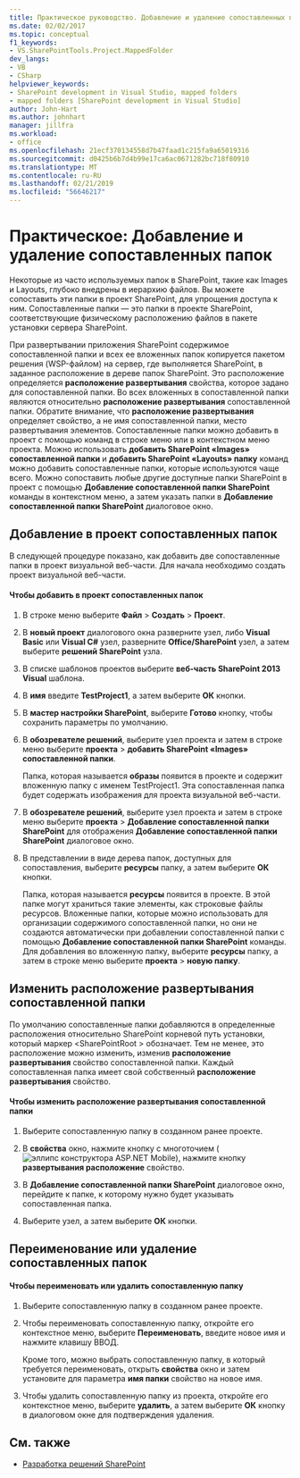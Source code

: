 ```yaml
---
title: Практическое руководство. Добавление и удаление сопоставленных папок | Документация Майкрософт
ms.date: 02/02/2017
ms.topic: conceptual
f1_keywords:
- VS.SharePointTools.Project.MappedFolder
dev_langs:
- VB
- CSharp
helpviewer_keywords:
- SharePoint development in Visual Studio, mapped folders
- mapped folders [SharePoint development in Visual Studio]
author: John-Hart
ms.author: johnhart
manager: jillfra
ms.workload:
- office
ms.openlocfilehash: 21ecf370134558d7b47faad1c215fa9a65019316
ms.sourcegitcommit: d0425b6b7d4b99e17ca6ac0671282bc718f80910
ms.translationtype: MT
ms.contentlocale: ru-RU
ms.lasthandoff: 02/21/2019
ms.locfileid: "56646217"
---
```

# <a name="how-to-add-and-remove-mapped-folders"></a>Практическое: Добавление и удаление сопоставленных папок
  Некоторые из часто используемых папок в SharePoint, такие как Images и Layouts, глубоко внедрены в иерархию файлов. Вы можете сопоставить эти папки в проект SharePoint, для упрощения доступа к ним. Сопоставленные папки — это папки в проекте SharePoint, соответствующие физическому расположению файлов в пакете установки сервера SharePoint.

 При развертывании приложения SharePoint содержимое сопоставленной папки и всех ее вложенных папок копируется пакетом решения (WSP-файлом) на сервер, где выполняется SharePoint, в заданное расположение в дереве папок SharePoint. Это расположение определяется **расположение развертывания** свойства, которое задано для сопоставленной папки. Во всех вложенных в сопоставленной папки являются относительно **расположение развертывания** сопоставленной папки. Обратите внимание, что **расположение развертывания** определяет свойство, а не имя сопоставленной папки, место развертывания элементов.
Сопоставленные папки можно добавить в проект с помощью команд в строке меню или в контекстном меню проекта. Можно использовать **добавить SharePoint «Images» сопоставленной папки** и **добавить SharePoint «Layouts» папку** команд можно добавить сопоставленные папки, которые используются чаще всего. Можно сопоставить любые другие доступные папки SharePoint в проект с помощью **Добавление сопоставленной папки SharePoint** команды в контекстном меню, а затем указать папки в **Добавление сопоставленной папки SharePoint** диалоговое окно.

## <a name="add-mapped-folders-to-a-project"></a>Добавление в проект сопоставленных папок
 В следующей процедуре показано, как добавить две сопоставленные папки в проект визуальной веб-части. Для начала необходимо создать проект визуальной веб-части.

#### <a name="to-add-mapped-folders-to-a-project"></a>Чтобы добавить в проект сопоставленных папок

1.  В строке меню выберите **Файл** > **Создать** > **Проект**.

2.  В **новый проект** диалогового окна разверните узел, либо **Visual Basic** или **Visual C#**  узел, разверните **Office/SharePoint** узел, а затем выберите **решений SharePoint** узла.

3.  В списке шаблонов проектов выберите **веб-часть SharePoint 2013 Visual** шаблона.

4.  В **имя** введите **TestProject1**, а затем выберите **ОК** кнопки.

5.  В **мастер настройки SharePoint**, выберите **Готово** кнопку, чтобы сохранить параметры по умолчанию.

6.  В **обозревателе решений**, выберите узел проекта и затем в строке меню выберите **проекта** > **добавить SharePoint «Images» сопоставленной папки**.

     Папка, которая называется **образы** появится в проекте и содержит вложенную папку с именем TestProject1. Эта сопоставленная папка будет содержать изображения для проекта визуальной веб-части.

7.  В **обозревателе решений**, выберите узел проекта и затем в строке меню выберите **проекта** > **Добавление сопоставленной папки SharePoint** для отображения  **Добавление сопоставленной папки SharePoint** диалоговое окно.

8.  В представлении в виде дерева папок, доступных для сопоставления, выберите **ресурсы** папку, а затем выберите **ОК** кнопки.

     Папка, которая называется **ресурсы** появится в проекте. В этой папке могут храниться такие элементы, как строковые файлы ресурсов. Вложенные папки, которые можно использовать для организации содержимого сопоставленной папки, но они не создаются автоматически при добавлении сопоставленной папки с помощью **Добавление сопоставленной папки SharePoint** команды. Для добавления во вложенную папку, выберите **ресурсы** папку, а затем в строке меню выберите **проекта** > **новую папку**.

## <a name="change-the-deployment-location-of-a-mapped-folder"></a>Изменить расположение развертывания сопоставленной папки
 По умолчанию сопоставленные папки добавляются в определенные расположения относительно SharePoint корневой путь установки, который маркер \<SharePointRoot > обозначает. Тем не менее, это расположение можно изменить, изменив **расположение развертывания** свойство сопоставленной папки. Каждый сопоставленная папка имеет свой собственный **расположение развертывания** свойство.

#### <a name="to-change-the-deployment-location-of-a-mapped-folder"></a>Чтобы изменить расположение развертывания сопоставленной папки

1.  Выберите сопоставленную папку в созданном ранее проекте.

2.  В **свойства** окно, нажмите кнопку с многоточием (![эллипс конструктора ASP.NET Mobile](../sharepoint/media/mwellipsis.gif "эллипс конструктора ASP.NET Mobile")), нажмите кнопку **развертывания расположение** свойство.

3.  В **Добавление сопоставленной папки SharePoint** диалоговое окно, перейдите к папке, к которому нужно будет указывать сопоставленная папка.

4.  Выберите узел, а затем выберите **ОК** кнопки.

## <a name="rename-or-remove-mapped-folders"></a>Переименование или удаление сопоставленных папок

#### <a name="to-rename-or-remove-a-mapped-folder"></a>Чтобы переименовать или удалить сопоставленную папку

1.  Выберите сопоставленную папку в созданном ранее проекте.

2.  Чтобы переименовать сопоставленную папку, откройте его контекстное меню, выберите **Переименовать**, введите новое имя и нажмите клавишу ВВОД.

     Кроме того, можно выбрать сопоставленную папку, в который требуется переименовать, открыть **свойства** окно и затем установите для параметра **имя папки** свойство на новое имя.

3.  Чтобы удалить сопоставленную папку из проекта, откройте его контекстное меню, выберите **удалить**, а затем выберите **ОК** кнопку в диалоговом окне для подтверждения удаления.

## <a name="see-also"></a>См. также
- [Разработка решений SharePoint](../sharepoint/developing-sharepoint-solutions.md)
